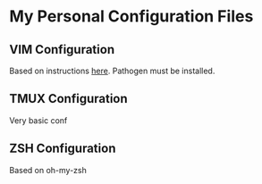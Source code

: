 My Personal Configuration Files
===============================

VIM Configuration
-----------------
Based on instructions [here](http://haridas.in/vim-as-your-ide.html). Pathogen
must be installed.

TMUX Configuration
------------------
Very basic conf

ZSH Configuration
-----------------
Based on oh-my-zsh
